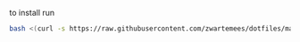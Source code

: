 to install run
```bash
bash <(curl -s https://raw.githubusercontent.com/zwartemees/dotfiles/main/install.sh)
```
